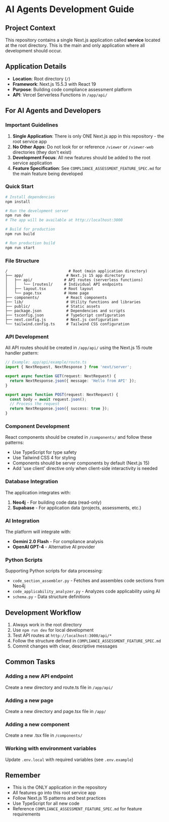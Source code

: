 # AI Agents Development Guide

## Project Context

This repository contains a single Next.js application called **service** located at the root directory. This is the main and only application where all development should occur.

## Application Details

- **Location**: Root directory (`/`)
- **Framework**: Next.js 15.5.3 with React 19
- **Purpose**: Building code compliance assessment platform
- **API**: Vercel Serverless Functions in `/app/api/`

## For AI Agents and Developers

### Important Guidelines

1. **Single Application**: There is only ONE Next.js app in this repository - the root service app
2. **No Other Apps**: Do not look for or reference `/viewer` or `/viewer-web` directories (they don't exist)
3. **Development Focus**: All new features should be added to the root service application
4. **Feature Specification**: See `COMPLIANCE_ASSESSMENT_FEATURE_SPEC.md` for the main feature being developed

### Quick Start

```bash
# Install dependencies
npm install

# Run the development server
npm run dev
# The app will be available at http://localhost:3000

# Build for production
npm run build

# Run production build
npm run start
```

### File Structure

```
/                           # Root (main application directory)
├── app/                   # Next.js 15 app directory
│   ├── api/              # API routes (serverless functions)
│   │   └── [routes]/     # Individual API endpoints
│   ├── layout.tsx        # Root layout
│   └── page.tsx          # Home page
├── components/            # React components
├── lib/                   # Utility functions and libraries
├── public/                # Static assets
├── package.json           # Dependencies and scripts
├── tsconfig.json          # TypeScript configuration
├── next.config.js         # Next.js configuration
└── tailwind.config.ts     # Tailwind CSS configuration
```

### API Development

All API routes should be created in `/app/api/` using the Next.js 15 route handler pattern:

```typescript
// Example: app/api/example/route.ts
import { NextRequest, NextResponse } from 'next/server';

export async function GET(request: NextRequest) {
  return NextResponse.json({ message: 'Hello from API' });
}

export async function POST(request: NextRequest) {
  const body = await request.json();
  // Process the request
  return NextResponse.json({ success: true });
}
```

### Component Development

React components should be created in `/components/` and follow these patterns:
- Use TypeScript for type safety
- Use Tailwind CSS 4 for styling
- Components should be server components by default (Next.js 15)
- Add 'use client' directive only when client-side interactivity is needed

### Database Integration

The application integrates with:
1. **Neo4j** - For building code data (read-only)
2. **Supabase** - For application data (projects, assessments, etc.)

### AI Integration

The platform will integrate with:
- **Gemini 2.0 Flash** - For compliance analysis
- **OpenAI GPT-4** - Alternative AI provider

### Python Scripts

Supporting Python scripts for data processing:
- `code_section_assembler.py` - Fetches and assembles code sections from Neo4j
- `code_applicability_analyzer.py` - Analyzes code applicability using AI
- `schema.py` - Data structure definitions

## Development Workflow

1. Always work in the root directory
2. Use `npm run dev` for local development
3. Test API routes at `http://localhost:3000/api/*`
4. Follow the structure defined in `COMPLIANCE_ASSESSMENT_FEATURE_SPEC.md`
5. Commit changes with clear, descriptive messages

## Common Tasks

### Adding a new API endpoint
Create a new directory and route.ts file in `/app/api/`

### Adding a new page
Create a new directory and page.tsx file in `/app/`

### Adding a new component
Create a new .tsx file in `/components/`

### Working with environment variables
Update `.env.local` with required variables (see `.env.example`)

## Remember

- This is the ONLY application in the repository
- All features go into this root service app
- Follow Next.js 15 patterns and best practices
- Use TypeScript for all new code
- Reference `COMPLIANCE_ASSESSMENT_FEATURE_SPEC.md` for feature requirements